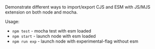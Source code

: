 Demonstrate different ways to import/export CJS and ESM with JS/MJS extension on both node and mocha.

Usage:
* `npm test` - mocha test with esm loaded
* `npm start` - launch node with esm loaded
* `npm run exp` - launch node with experimental-flag without esm